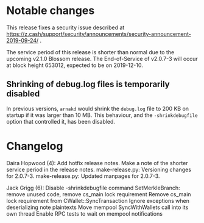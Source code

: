 Notable changes
===============

This release fixes a security issue described at
https://z.cash/support/security/announcements/security-announcement-2019-09-24/ .

The service period of this release is shorter than normal due to the upcoming
v2.1.0 Blossom release. The End-of-Service of v2.0.7-3 will occur at block height
653012, expected to be on 2019-12-10.


Shrinking of debug.log files is temporarily disabled
----------------------------------------------------

In previous versions, `arnakd` would shrink the `debug.log` file to 200 KB on
startup if it was larger than 10 MB. This behaviour, and the `-shrinkdebugfile`
option that controlled it, has been disabled.

Changelog
=========

Daira Hopwood (4):
      Add hotfix release notes.
      Make a note of the shorter service period in the release notes.
      make-release.py: Versioning changes for 2.0.7-3.
      make-release.py: Updated manpages for 2.0.7-3.

Jack Grigg (6):
      Disable -shrinkdebugfile command
      SetMerkleBranch: remove unused code, remove cs_main lock requirement
      Remove cs_main lock requirement from CWallet::SyncTransaction
      Ignore exceptions when deserializing note plaintexts
      Move mempool SyncWithWallets call into its own thread
      Enable RPC tests to wait on mempool notifications

